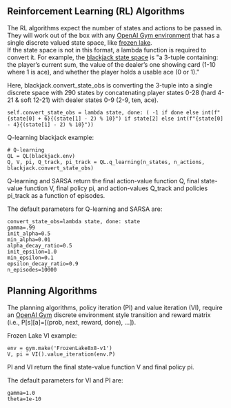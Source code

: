 <h2>Reinforcement Learning (RL) Algorithms</h2>

The RL algorithms expect the number of states and actions to be passed in.   They will work out of the box with any [OpenAI Gym environment](https://www.gymlibrary.ml/)  that has a single discrete valued state space, like [frozen lake](https://www.gymlibrary.ml/environments/toy_text/frozen_lake/#observation-space).  
If the state space is not in this format, a lambda function is required to convert it.  For example, the [blackjack state space](https://www.gymlibrary.ml/environments/toy_text/blackjack/#observation-space) is "a 3-tuple containing: the player’s current sum, the value of the dealer’s one showing card (1-10 where 1 is ace), and whether the player holds a usable ace (0 or 1)." 

Here, blackjack.convert_state_obs is converting the 3-tuple into a single discrete space with 290 states by concatenating player states 0-28 (hard 4-21 & soft 12-21) with dealer states 0-9 (2-9, ten, ace).   

```
self.convert_state_obs = lambda state, done: ( -1 if done else int(f"{state[0] + 6}{(state[1] - 2) % 10}") if state[2] else int(f"{state[0] - 4}{(state[1] - 2) % 10}"))
```

Q-learning blackjack example:
```
# Q-learning
QL = QL(blackjack.env)
Q, V, pi, Q_track, pi_track = QL.q_learning(n_states, n_actions, blackjack.convert_state_obs)
```
Q-learning and SARSA return the final action-value function Q, final state-value function V, final policy pi, and action-values Q_track and policies pi_track as a function of episodes.  

The default parameters for Q-learning and SARSA are: 


```
convert_state_obs=lambda state, done: state
gamma=.99
init_alpha=0.5
min_alpha=0.01
alpha_decay_ratio=0.5
init_epsilon=1.0
min_epsilon=0.1
epsilon_decay_ratio=0.9
n_episodes=10000 
```

<h2> Planning Algorithms </h2>

The planning algorithms, policy iteration (PI) and value iteration (VI), require an [OpenAI Gym](https://www.gymlibrary.ml/) discrete environment style transition and reward matrix (i.e., P[s][a]=[(prob, next, reward, done), ...]).  

Frozen Lake VI example:
```
env = gym.make('FrozenLake8x8-v1')
V, pi = VI().value_iteration(env.P)
```
PI and VI return the final state-value function V and final policy pi.  

The default parameters for VI and PI are: 
```
gamma=1.0 
theta=1e-10
```